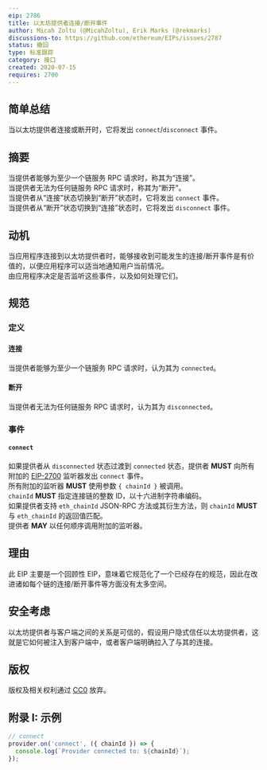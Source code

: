 ```yaml
---
eip: 2786
title: 以太坊提供者连接/断开事件
author: Micah Zoltu (@MicahZoltu), Erik Marks (@rekmarks)
discussions-to: https://github.com/ethereum/EIPs/issues/2787
status: 撤回
type: 标准跟踪
category: 接口
created: 2020-07-15
requires: 2700
---
```


## 简单总结

当以太坊提供者连接或断开时，它将发出 `connect`/`disconnect` 事件。

## 摘要

当提供者能够为至少一个链服务 RPC 请求时，称其为“连接”。  
当提供者无法为任何链服务 RPC 请求时，称其为“断开”。  
当提供者从“连接”状态切换到“断开”状态时，它将发出 `connect` 事件。  
当提供者从“断开”状态切换到“连接”状态时，它将发出 `disconnect` 事件。

## 动机

当应用程序连接到以太坊提供者时，能够接收到可能发生的连接/断开事件是有价值的，以便应用程序可以适当地通知用户当前情况。  
由应用程序决定是否监听这些事件，以及如何处理它们。

## 规范

### 定义

#### 连接

当提供者能够为至少一个链服务 RPC 请求时，认为其为 `connected`。

#### 断开

当提供者无法为任何链服务 RPC 请求时，认为其为 `disconnected`。

### 事件

#### `connect`

如果提供者从 `disconnected` 状态过渡到 `connected` 状态，提供者 **MUST** 向所有附加的 [EIP-2700](./eip-2700.md) 监听器发出 `connect` 事件。  
所有附加的监听器 **MUST** 使用参数 `{ chainId }` 被调用。  
`chainId` **MUST** 指定连接链的整数 ID，以十六进制字符串编码。  
如果提供者支持 `eth_chainId` JSON-RPC 方法或其衍生方法，则 `chainId` **MUST** 与 `eth_chainId` 的返回值匹配。  
提供者 **MAY** 以任何顺序调用附加的监听器。

## 理由

此 EIP 主要是一个回顾性 EIP，意味着它规范化了一个已经存在的规范，因此在改进诸如每个链的连接/断开事件等方面没有太多空间。

## 安全考虑

以太坊提供者与客户端之间的关系是可信的，假设用户隐式信任以太坊提供者，这就是它如何被注入到客户端中，或者客户端明确拉入了与其的连接。

## 版权

版权及相关权利通过 [CC0](../LICENSE.md) 放弃。

## 附录 I: 示例

```javascript
// connect
provider.on('connect', ({ chainId }) => {
  console.log(`Provider connected to: ${chainId}`);
});
```